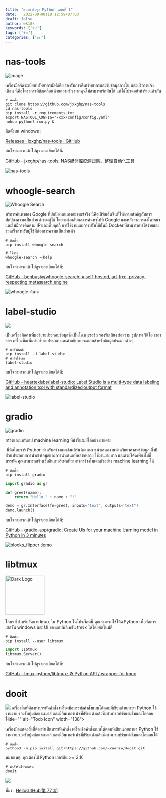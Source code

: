 ```yaml
---
title: "แนะนำโมดูล Python ฉบับที่ 1"
date:   2022-09-08T19:12:59+07:00
draft: false
author: wk18k
keywords: ['ข่าว']
tags: ['ข่าว']
categories: ['ข่าว']
---
```


# nas-tools

![image](https://raw.githubusercontent.com/jxxghp/nas-tools/a7e44dd95cda89f71664f766daa5f93e59543225/web/static/img/logo.svg)

เครื่องมือจัดระเบียบทรัพยากรมัลติเดีย รองรับการดึงทรัพยากรและรับข้อมูลภายใน และบริการแจ้งเตือน นี่คือโครงการที่ขับเคลื่อนด้วยความรัก หากคุณไม่สามารถรักมันได้ แต่ได้โปรดอย่าทำร้ายแล้วกัน

```git
# ติดตั้ง
git clone https://github.com/jxxghp/nas-tools
cd nas-tools
pip install -r requirements.txt
export NASTOOL_CONFIG="/xxx/config/config.yaml"
nohup python3 run.py & 
```

ติดตั้งบน windows :

[Releases · jxxghp/nas-tools · GitHub](https://github.com/jxxghp/nas-tools/releases)

สนใจสามารถเข้าไปดูรายละเอียดได้ที่:

[GitHub - jxxghp/nas-tools: NAS媒体库资源归集、整理自动化工具](https://github.com/jxxghp/nas-tools)

![nas-tools](https://media.discordapp.net/attachments/581018943041306641/1017409133013631056/unknown.png?width=1064&height=575)



# whoogle-search

![Whoogle Search](https://github.com/benbusby/whoogle-search/raw/main/docs/banner.png)

บริการค้นหาของ Google ที่ปกป้องตนเองอย่างแท้จริง นี่คือเสิร์ชเอ็นจิ้นที่ให้ความสำคัญกับการปกป้องความเป็นส่วนตัวของผู้ใช้ โดยจะส่งกลับผลการค้นหาไปที่ Google และหลังจากกรองโฆษณา และไม่มีการติดตาม IP และเก็บคุกกี้ การใช้งานและการปรับใช้นั้นมี Docker ที่สามารถทำได้ง่ายและรวดเร็วสำหรับผู้ใช้ที่ต้องการความเป็นส่วนตัว

```shell
# ติดตั้ง
pip install whoogle-search
```

```shell
# ใช้งาน
whoogle-search --help
```

สนใจสามารถเข้าไปดูรายละเอียดได้ที่:

[GitHub - benbusby/whoogle-search: A self-hosted, ad-free, privacy-respecting metasearch engine](https://github.com/benbusby/whoogle-search)

![whoogle-ค้นหา](https://cdn.discordapp.com/attachments/581018943041306641/1017408990784794694/unknown.png)



# label-studio

![](https://raw.githubusercontent.com/heartexlabs/label-studio/master/images/ls_github_header.png)

เป็นเครื่องมือคำเพิ่มอธิบายประกอบข้อมูลซึ่งเป็นโอเพนซอร์ส รองรับเสียง ข้อความ รูปภาพ วิดีโอ เวลา ฯลฯ เครื่องมือเพิ่มคำอธิบายประกอบและคำอธิบายประกอบสำหรับข้อมูลประเภทต่างๆ

```shell
# คำสั่งติดตั้ง
pip install -U label-studio
# คำสั่งใช้งาน
label-studio
```

สนใจสามารถเข้าไปดูรายละเอียดได้ที่:

[GitHub - heartexlabs/label-studio: Label Studio is a multi-type data labeling and annotation tool with standardized output format](https://github.com/heartexlabs/label-studio)

![label-studio](https://raw.githubusercontent.com/heartexlabs/label-studio/master/images/annotation_examples.gif)



# gradio

![gradio](https://github.com/gradio-app/gradio/raw/main/readme_files/gradio.svg)

สร้างและแชร์แอป machine learning ที่น่ารื่นรมย์ได้อย่างง่ายดาย

 นี่คือไลบรารี Python สำหรับสร้างแมชชีนเลิร์นนิงและการนำเสนองานด้านวิทยาศาสตร์ข้อมูล ซึ่งมีส่วนประกอบการนำเข้าข้อมูลและการนำเสนอที่หลากหลาย ใช้งานง่ายมาก และด้วยโค้ดเพียงไม่กี่บรรทัด คุณสามารถสร้างเว็บอินเทอร์เฟซที่สามารถสร้างโมเดลตัวอย่าง machine learning ได้

```shell
# ติดตั้ง
pip install gradio
```

```python
import gradio as gr

def greet(name):
    return "Hello " + name + "!"

demo = gr.Interface(fn=greet, inputs="text", outputs="text")
demo.launch()
```

สนใจสามารถเข้าไปดูรายละเอียดได้ที่:

[GitHub - gradio-app/gradio: Create UIs for your machine learning model in Python in 3 minutes](https://github.com/gradio-app/gradio)

![blocks_flipper demo](https://github.com/gradio-app/gradio/raw/main/demo/blocks_flipper/screenshot.gif)



# libtmux

<img src="https://libtmux.git-pull.com/_static/img/libtmux.svg" title="" alt="Dark Logo" width="126">

ไลบรารีสำหรับจัดการ tmux ใน Python ในโปรเจ็กต์นี้ คุณสามารถใช้โค้ด Python เพื่อจัดการเซสชัน windows และ UI ของแอปพลิเคชัน tmux ได้โดยอัตโนมัติ

```shell
# ติดตั้ง
pip install --user libtmux
```

```python
import libtmux
libtmux.Server()
```

สนใจสามารถเข้าไปดูรายละเอียดได้ที่:

[GitHub - tmux-python/libtmux: ⚙️ Python API / wrapper for tmux](https://github.com/tmux-python/libtmux)



# dooit

<img src="https://user-images.githubusercontent.com/97718086/174438959-d8887b62-76de-4587-9619-91a4ecd6e1d6.png" >
เครื่องมือที่ต้องทำบรรทัดคำสั่ง เครื่องมือบรรทัดคำสั่งแบบโต้ตอบที่เขียนด้วยภาษา Python ใช้งานง่าย รองรับปุ่มลัดและเมาส์ และมีอินเทอร์เฟซที่ปรับแต่งแล้วซึ่งสามารถปรับแต่งธีมและไอคอนได้tle="" alt="Todo Icon" width="138">

เครื่องมือแสดงสิ่งที่ต้องทำเป็นบรรทัดคำสั่ง เครื่องมือคำสั่งแบบโต้ตอบที่เขียนด้วยภาษา Python ใช้งานง่าย รองรับปุ่มลัดและเมาส์ และมีอินเทอร์เฟซที่ปรับแต่งแล้วซึ่งสามารถปรับแต่งธีมและไอคอนได้

```shell
# ติดตั้ง
python3 -m pip install git+https://github.com/kraanzu/dooit.git
```

หมายเหตุ: คุณต้องใช้ Python เวอร์ชัน >= 3.10

```shell
# คำสั่งรันโปรแกรม
dooit
```
<img src="https://cdn.discordapp.com/attachments/581018943041306641/1017408130776309791/unknown.png">

ที่มา : [HelloGitHub 第 77 期](https://hellogithub.com/periodical/volume/77/)